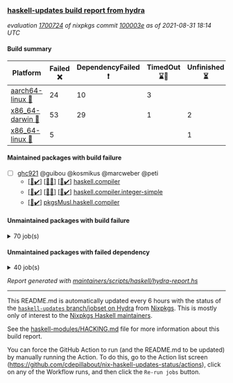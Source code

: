 ### [haskell-updates build report from hydra](https://hydra.nixos.org/jobset/nixpkgs/haskell-updates)
*evaluation [1700724](https://hydra.nixos.org/eval/1700724) of nixpkgs commit [100003e](https://github.com/NixOS/nixpkgs/commits/100003e8ce2431ec804178bd5c4db3772b8b0774) as of 2021-08-31 18:14 UTC*
#### Build summary

 | Platform | Failed :x: | DependencyFailed :heavy_exclamation_mark: | TimedOut :hourglass::no_entry_sign: | Unfinished :hourglass_flowing_sand: | Success :heavy_check_mark: | 
 | --- | --- | --- | --- | --- | --- | 
 | [aarch64-linux :iphone:](https://hydra.nixos.org/eval/1700724?filter=.aarch64-linux) | 24 | 10 | 3 |  | 6671 | 
 | [x86_64-darwin :apple:](https://hydra.nixos.org/eval/1700724?filter=.x86_64-darwin) | 53 | 29 | 1 | 2 | 6577 | 
 | [x86_64-linux :penguin:](https://hydra.nixos.org/eval/1700724?filter=.x86_64-linux) | 5 |  |  | 1 | 6745 | 
#### Maintained packages with build failure
- [ ] [ghc921](https://hydra.nixos.org/eval/1700724?filter=ghc921) @guibou @kosmikus @marcweber @peti
  - [[:iphone::heavy_check_mark:]](https://hydra.nixos.org/build/151724428) [[:apple::x:]](https://hydra.nixos.org/build/151730876) [[:penguin::heavy_check_mark:]](https://hydra.nixos.org/build/151733218) [haskell.compiler](https://hydra.nixos.org/eval/1700724?filter=haskell.compiler.ghc921)
  - [[:iphone::heavy_check_mark:]](https://hydra.nixos.org/build/151720298) [[:apple::x:]](https://hydra.nixos.org/build/151718276) [[:penguin::heavy_check_mark:]](https://hydra.nixos.org/build/151726707) [haskell.compiler.integer-simple](https://hydra.nixos.org/eval/1700724?filter=haskell.compiler.integer-simple.ghc921)
  -   [[:penguin::heavy_check_mark:]](https://hydra.nixos.org/build/151724016) [pkgsMusl.haskell.compiler](https://hydra.nixos.org/eval/1700724?filter=pkgsMusl.haskell.compiler.ghc921)
#### Unmaintained packages with build failure
<details><summary>70 job(s) </summary>

- [ ] [[:iphone::heavy_check_mark:]](https://hydra.nixos.org/build/151730405) [[:apple::x:]](https://hydra.nixos.org/build/151726388) [[:penguin::heavy_check_mark:]](https://hydra.nixos.org/build/151730374) [haskellPackages.FractalArt](https://hydra.nixos.org/eval/1700724?filter=haskellPackages.FractalArt) 
- [ ] [[:iphone::x:]](https://hydra.nixos.org/build/151723150) [[:apple::heavy_check_mark:]](https://hydra.nixos.org/build/151731482) [[:penguin::heavy_check_mark:]](https://hydra.nixos.org/build/151717379) [haskellPackages.HsASA](https://hydra.nixos.org/eval/1700724?filter=haskellPackages.HsASA) 
- [ ] [[:iphone::x:]](https://hydra.nixos.org/build/151728193) [[:apple::heavy_check_mark:]](https://hydra.nixos.org/build/151716991) [[:penguin::heavy_check_mark:]](https://hydra.nixos.org/build/151723415) [haskellPackages.OrderedBits](https://hydra.nixos.org/eval/1700724?filter=haskellPackages.OrderedBits) 
- [ ] [[:iphone::x:]](https://hydra.nixos.org/build/151726020) [[:apple::heavy_check_mark:]](https://hydra.nixos.org/build/151727791) [[:penguin::heavy_check_mark:]](https://hydra.nixos.org/build/151724209) [haskellPackages.accelerate-llvm](https://hydra.nixos.org/eval/1700724?filter=haskellPackages.accelerate-llvm) 
- [ ] [[:iphone::x:]](https://hydra.nixos.org/build/151735013) [[:apple::heavy_check_mark:]](https://hydra.nixos.org/build/151715457) [[:penguin::heavy_check_mark:]](https://hydra.nixos.org/build/151726466) [haskellPackages.cdar-mBound](https://hydra.nixos.org/eval/1700724?filter=haskellPackages.cdar-mBound) 
- [ ] [[:iphone::heavy_check_mark:]](https://hydra.nixos.org/build/151717421) [[:apple::x:]](https://hydra.nixos.org/build/151730444) [[:penguin::heavy_check_mark:]](https://hydra.nixos.org/build/151719104) [haskellPackages.chiphunk](https://hydra.nixos.org/eval/1700724?filter=haskellPackages.chiphunk) 
- [ ] [[:iphone::x:]](https://hydra.nixos.org/build/151726472) [[:apple::x:]](https://hydra.nixos.org/build/151716453) [[:penguin::x:]](https://hydra.nixos.org/build/151729836) [haskellPackages.dhall-csv](https://hydra.nixos.org/eval/1700724?filter=haskellPackages.dhall-csv) 
- [ ] [[:iphone::x:]](https://hydra.nixos.org/build/151727844) [[:apple::x:]](https://hydra.nixos.org/build/151721990) [[:penguin::x:]](https://hydra.nixos.org/build/151720582) [haskellPackages.dhall-toml](https://hydra.nixos.org/eval/1700724?filter=haskellPackages.dhall-toml) 
- [ ] [[:iphone::heavy_check_mark:]](https://hydra.nixos.org/build/151724586) [[:apple::x:]](https://hydra.nixos.org/build/151715416) [[:penguin::heavy_check_mark:]](https://hydra.nixos.org/build/151723716) [haskellPackages.discount](https://hydra.nixos.org/eval/1700724?filter=haskellPackages.discount) 
- [ ] [[:iphone::heavy_check_mark:]](https://hydra.nixos.org/build/151722308) [[:apple::x:]](https://hydra.nixos.org/build/151717848) [[:penguin::heavy_check_mark:]](https://hydra.nixos.org/build/151715159) [haskellPackages.diskhash](https://hydra.nixos.org/eval/1700724?filter=haskellPackages.diskhash) 
- [ ] [[:iphone::x:]](https://hydra.nixos.org/build/151719661) [[:apple::x:]](https://hydra.nixos.org/build/151735374) [[:penguin::heavy_check_mark:]](https://hydra.nixos.org/build/151725956) [haskellPackages.easytensor](https://hydra.nixos.org/eval/1700724?filter=haskellPackages.easytensor) 
- [ ] [[:iphone::heavy_check_mark:]](https://hydra.nixos.org/build/151733605) [[:apple::x:]](https://hydra.nixos.org/build/151720897) [[:penguin::heavy_check_mark:]](https://hydra.nixos.org/build/151727880) [haskellPackages.epub-tools](https://hydra.nixos.org/eval/1700724?filter=haskellPackages.epub-tools) 
- [ ] [[:iphone::heavy_check_mark:]](https://hydra.nixos.org/build/151721842) [[:apple::x:]](https://hydra.nixos.org/build/151727406) [[:penguin::heavy_check_mark:]](https://hydra.nixos.org/build/151729708) [haskellPackages.exinst](https://hydra.nixos.org/eval/1700724?filter=haskellPackages.exinst) 
- [ ] [[:iphone::heavy_check_mark:]](https://hydra.nixos.org/build/151730435) [[:apple::x:]](https://hydra.nixos.org/build/151723038) [[:penguin::heavy_check_mark:]](https://hydra.nixos.org/build/151729481) [haskellPackages.float128](https://hydra.nixos.org/eval/1700724?filter=haskellPackages.float128) 
- [ ] [[:iphone::x:]](https://hydra.nixos.org/build/151727007) [[:apple::heavy_check_mark:]](https://hydra.nixos.org/build/151722041) [[:penguin::heavy_check_mark:]](https://hydra.nixos.org/build/151715089) [haskellPackages.freetype2](https://hydra.nixos.org/eval/1700724?filter=haskellPackages.freetype2) 
- [ ] [[:iphone::heavy_check_mark:]](https://hydra.nixos.org/build/151720143) [[:apple::x:]](https://hydra.nixos.org/build/151727115) [[:penguin::heavy_check_mark:]](https://hydra.nixos.org/build/151716336) [haskellPackages.gi-gdkx11](https://hydra.nixos.org/eval/1700724?filter=haskellPackages.gi-gdkx11) 
- [ ] [[:iphone::x:]](https://hydra.nixos.org/build/151727306) [[:penguin::heavy_check_mark:]](https://hydra.nixos.org/build/151724718) [haskellPackages.gnome-keyring](https://hydra.nixos.org/eval/1700724?filter=haskellPackages.gnome-keyring) 
- [ ] [[:iphone::heavy_check_mark:]](https://hydra.nixos.org/build/151732318) [[:apple::x:]](https://hydra.nixos.org/build/151732609) [[:penguin::heavy_check_mark:]](https://hydra.nixos.org/build/151720317) [haskellPackages.gtk-traymanager](https://hydra.nixos.org/eval/1700724?filter=haskellPackages.gtk-traymanager) 
- [ ] [[:iphone::heavy_check_mark:]](https://hydra.nixos.org/build/151731730) [[:apple::x:]](https://hydra.nixos.org/build/151732645) [[:penguin::heavy_check_mark:]](https://hydra.nixos.org/build/151719690) [haskellPackages.hamid](https://hydra.nixos.org/eval/1700724?filter=haskellPackages.hamid) 
- [ ] [[:iphone::heavy_check_mark:]](https://hydra.nixos.org/build/151725530) [[:apple::x:]](https://hydra.nixos.org/build/151724884) [[:penguin::heavy_check_mark:]](https://hydra.nixos.org/build/151728947) [haskellPackages.hid](https://hydra.nixos.org/eval/1700724?filter=haskellPackages.hid) 
- [ ] [[:iphone::heavy_check_mark:]](https://hydra.nixos.org/build/151735177) [[:apple::x:]](https://hydra.nixos.org/build/151723539) [[:penguin::heavy_check_mark:]](https://hydra.nixos.org/build/151725406) [haskellPackages.highlight](https://hydra.nixos.org/eval/1700724?filter=haskellPackages.highlight) 
- [ ] [[:iphone::heavy_check_mark:]](https://hydra.nixos.org/build/151717196) [[:apple::x:]](https://hydra.nixos.org/build/151728926) [[:penguin::heavy_check_mark:]](https://hydra.nixos.org/build/151726515) [haskellPackages.hmatrix-morpheus](https://hydra.nixos.org/eval/1700724?filter=haskellPackages.hmatrix-morpheus) 
- [ ] [[:iphone::heavy_check_mark:]](https://hydra.nixos.org/build/151731650) [[:apple::x:]](https://hydra.nixos.org/build/151721565) [[:penguin::heavy_check_mark:]](https://hydra.nixos.org/build/151730119) [haskellPackages.hmidi](https://hydra.nixos.org/eval/1700724?filter=haskellPackages.hmidi) 
- [ ] [[:iphone::x:]](https://hydra.nixos.org/build/151726400) [[:apple::heavy_check_mark:]](https://hydra.nixos.org/build/151723815) [[:penguin::heavy_check_mark:]](https://hydra.nixos.org/build/151716460) [haskellPackages.hq](https://hydra.nixos.org/eval/1700724?filter=haskellPackages.hq) 
- [ ] [[:iphone::heavy_check_mark:]](https://hydra.nixos.org/build/151731453) [[:apple::x:]](https://hydra.nixos.org/build/151727624) [[:penguin::heavy_check_mark:]](https://hydra.nixos.org/build/151719669) [haskellPackages.hs](https://hydra.nixos.org/eval/1700724?filter=haskellPackages.hs) 
- [ ] [[:iphone::heavy_check_mark:]](https://hydra.nixos.org/build/151730025) [[:apple::x:]](https://hydra.nixos.org/build/151733963) [[:penguin::heavy_check_mark:]](https://hydra.nixos.org/build/151718516) [haskellPackages.hsshellscript](https://hydra.nixos.org/eval/1700724?filter=haskellPackages.hsshellscript) 
- [ ] [[:iphone::heavy_check_mark:]](https://hydra.nixos.org/build/151731588) [[:apple::x:]](https://hydra.nixos.org/build/151727903) [[:penguin::heavy_check_mark:]](https://hydra.nixos.org/build/151734139) [haskellPackages.hssourceinfo](https://hydra.nixos.org/eval/1700724?filter=haskellPackages.hssourceinfo) 
- [ ] [[:iphone::heavy_check_mark:]](https://hydra.nixos.org/build/151730332) [[:apple::x:]](https://hydra.nixos.org/build/151718342) [[:penguin::heavy_check_mark:]](https://hydra.nixos.org/build/151718449) [haskellPackages.huckleberry](https://hydra.nixos.org/eval/1700724?filter=haskellPackages.huckleberry) 
- [ ] [[:iphone::heavy_check_mark:]](https://hydra.nixos.org/build/151733067) [[:apple::x:]](https://hydra.nixos.org/build/151732250) [[:penguin::heavy_check_mark:]](https://hydra.nixos.org/build/151730755) [haskellPackages.ipcvar](https://hydra.nixos.org/eval/1700724?filter=haskellPackages.ipcvar) 
- [ ] [[:iphone::x:]](https://hydra.nixos.org/build/151716343) [[:apple::x:]](https://hydra.nixos.org/build/151726422) [[:penguin::x:]](https://hydra.nixos.org/build/151730947) [haskellPackages.isocline](https://hydra.nixos.org/eval/1700724?filter=haskellPackages.isocline) 
- [ ] [[:iphone::heavy_check_mark:]](https://hydra.nixos.org/build/151720909) [[:apple::x:]](https://hydra.nixos.org/build/151722888) [[:penguin::heavy_check_mark:]](https://hydra.nixos.org/build/151715932) [haskellPackages.keep-alive](https://hydra.nixos.org/eval/1700724?filter=haskellPackages.keep-alive) 
- [ ] [[:iphone::x:]](https://hydra.nixos.org/build/151734395) [[:apple::heavy_check_mark:]](https://hydra.nixos.org/build/151731771) [[:penguin::heavy_check_mark:]](https://hydra.nixos.org/build/151722294) [haskellPackages.libBF](https://hydra.nixos.org/eval/1700724?filter=haskellPackages.libBF) 
- [ ] [[:iphone::heavy_check_mark:]](https://hydra.nixos.org/build/151734210) [[:apple::x:]](https://hydra.nixos.org/build/151728880) [[:penguin::heavy_check_mark:]](https://hydra.nixos.org/build/151732368) [haskellPackages.loc](https://hydra.nixos.org/eval/1700724?filter=haskellPackages.loc) 
- [ ] [[:iphone::x:]](https://hydra.nixos.org/build/151721890) [[:apple::heavy_check_mark:]](https://hydra.nixos.org/build/151717720) [[:penguin::heavy_check_mark:]](https://hydra.nixos.org/build/151715215) [haskellPackages.long-double](https://hydra.nixos.org/eval/1700724?filter=haskellPackages.long-double) 
- [ ] [[:iphone::heavy_check_mark:]](https://hydra.nixos.org/build/151723280) [[:apple::x:]](https://hydra.nixos.org/build/151718286) [[:penguin::heavy_check_mark:]](https://hydra.nixos.org/build/151719043) [haskellPackages.mediawiki2latex](https://hydra.nixos.org/eval/1700724?filter=haskellPackages.mediawiki2latex) 
- [ ] [[:iphone::heavy_check_mark:]](https://hydra.nixos.org/build/151726251) [[:apple::x:]](https://hydra.nixos.org/build/151725972) [[:penguin::heavy_check_mark:]](https://hydra.nixos.org/build/151721757) [haskellPackages.mercury-api](https://hydra.nixos.org/eval/1700724?filter=haskellPackages.mercury-api) 
- [ ] [[:iphone::heavy_check_mark:]](https://hydra.nixos.org/build/151732196) [[:apple::x:]](https://hydra.nixos.org/build/151725784) [[:penguin::heavy_check_mark:]](https://hydra.nixos.org/build/151731126) [haskellPackages.nano-cryptr](https://hydra.nixos.org/eval/1700724?filter=haskellPackages.nano-cryptr) 
- [ ] [[:iphone::x:]](https://hydra.nixos.org/build/151718087) [[:apple::heavy_check_mark:]](https://hydra.nixos.org/build/151732565) [[:penguin::heavy_check_mark:]](https://hydra.nixos.org/build/151735265) [haskellPackages.nlopt-haskell](https://hydra.nixos.org/eval/1700724?filter=haskellPackages.nlopt-haskell) 
- [ ] [[:iphone::heavy_check_mark:]](https://hydra.nixos.org/build/151715639) [[:apple::x:]](https://hydra.nixos.org/build/151728274) [[:penguin::heavy_check_mark:]](https://hydra.nixos.org/build/151732428) [haskellPackages.nri-prelude](https://hydra.nixos.org/eval/1700724?filter=haskellPackages.nri-prelude) 
- [ ] [[:iphone::heavy_check_mark:]](https://hydra.nixos.org/build/151723956) [[:apple::x:]](https://hydra.nixos.org/build/151722811) [[:penguin::heavy_check_mark:]](https://hydra.nixos.org/build/151715923) [haskellPackages.opencv](https://hydra.nixos.org/eval/1700724?filter=haskellPackages.opencv) 
- [ ] [[:iphone::heavy_check_mark:]](https://hydra.nixos.org/build/151728850) [[:apple::x:]](https://hydra.nixos.org/build/151730603) [[:penguin::heavy_check_mark:]](https://hydra.nixos.org/build/151719504) [haskellPackages.persistent-pagination](https://hydra.nixos.org/eval/1700724?filter=haskellPackages.persistent-pagination) 
- [ ] [[:iphone::x:]](https://hydra.nixos.org/build/151717765) [[:apple::heavy_check_mark:]](https://hydra.nixos.org/build/151718317) [[:penguin::heavy_check_mark:]](https://hydra.nixos.org/build/151717284) [haskellPackages.picosat](https://hydra.nixos.org/eval/1700724?filter=haskellPackages.picosat) 
- [ ] [[:iphone::heavy_check_mark:]](https://hydra.nixos.org/build/151733900) [[:apple::x:]](https://hydra.nixos.org/build/151719243) [[:penguin::heavy_check_mark:]](https://hydra.nixos.org/build/151729826) [haskellPackages.ping-wrapper](https://hydra.nixos.org/eval/1700724?filter=haskellPackages.ping-wrapper) 
- [ ] [[:iphone::heavy_check_mark:]](https://hydra.nixos.org/build/151734884) [[:apple::x:]](https://hydra.nixos.org/build/151725279) [[:penguin::heavy_check_mark:]](https://hydra.nixos.org/build/151731441) [haskellPackages.pipes-zlib](https://hydra.nixos.org/eval/1700724?filter=haskellPackages.pipes-zlib) 
- [ ] [[:iphone::x:]](https://hydra.nixos.org/build/151729815) [[:apple::heavy_check_mark:]](https://hydra.nixos.org/build/151717501) [[:penguin::heavy_check_mark:]](https://hydra.nixos.org/build/151728105) [haskellPackages.poker](https://hydra.nixos.org/eval/1700724?filter=haskellPackages.poker) 
- [ ] [[:iphone::heavy_check_mark:]](https://hydra.nixos.org/build/151724624) [[:apple::x:]](https://hydra.nixos.org/build/151719130) [[:penguin::heavy_check_mark:]](https://hydra.nixos.org/build/151726672) [haskellPackages.posix-socket](https://hydra.nixos.org/eval/1700724?filter=haskellPackages.posix-socket) 
- [ ] [[:iphone::heavy_check_mark:]](https://hydra.nixos.org/build/151721148) [[:apple::x:]](https://hydra.nixos.org/build/151726103) [[:penguin::heavy_check_mark:]](https://hydra.nixos.org/build/151731334) [haskellPackages.posix-timer](https://hydra.nixos.org/eval/1700724?filter=haskellPackages.posix-timer) 
- [ ] [[:iphone::heavy_check_mark:]](https://hydra.nixos.org/build/151722804) [[:apple::x:]](https://hydra.nixos.org/build/151728692) [[:penguin::heavy_check_mark:]](https://hydra.nixos.org/build/151720773) [haskellPackages.pthread](https://hydra.nixos.org/eval/1700724?filter=haskellPackages.pthread) 
- [ ] [[:iphone::x:]](https://hydra.nixos.org/build/151722386) [[:apple::heavy_check_mark:]](https://hydra.nixos.org/build/151719956) [[:penguin::heavy_check_mark:]](https://hydra.nixos.org/build/151721437) [haskellPackages.ptr-poker](https://hydra.nixos.org/eval/1700724?filter=haskellPackages.ptr-poker) 
- [ ] [[:iphone::heavy_check_mark:]](https://hydra.nixos.org/build/151727467) [[:apple::x:]](https://hydra.nixos.org/build/151722993) [[:penguin::heavy_check_mark:]](https://hydra.nixos.org/build/151727689) [haskellPackages.sandwich-webdriver](https://hydra.nixos.org/eval/1700724?filter=haskellPackages.sandwich-webdriver) 
- [ ] [[:iphone::heavy_check_mark:]](https://hydra.nixos.org/build/151733838) [[:apple::x:]](https://hydra.nixos.org/build/151720401) [[:penguin::heavy_check_mark:]](https://hydra.nixos.org/build/151727935) [haskellPackages.sdp](https://hydra.nixos.org/eval/1700724?filter=haskellPackages.sdp) 
- [ ] [[:iphone::heavy_check_mark:]](https://hydra.nixos.org/build/151716733) [[:apple::x:]](https://hydra.nixos.org/build/151724083) [[:penguin::heavy_check_mark:]](https://hydra.nixos.org/build/151731829) [haskellPackages.select](https://hydra.nixos.org/eval/1700724?filter=haskellPackages.select) 
- [ ] [[:iphone::heavy_check_mark:]](https://hydra.nixos.org/build/151722023) [[:apple::x:]](https://hydra.nixos.org/build/151725640) [[:penguin::heavy_check_mark:]](https://hydra.nixos.org/build/151721209) [haskellPackages.shared-memory](https://hydra.nixos.org/eval/1700724?filter=haskellPackages.shared-memory) 
- [ ] [[:iphone::x:]](https://hydra.nixos.org/build/151724291) [[:apple::heavy_check_mark:]](https://hydra.nixos.org/build/151730287) [[:penguin::heavy_check_mark:]](https://hydra.nixos.org/build/151725543) [haskellPackages.stm-queue](https://hydra.nixos.org/eval/1700724?filter=haskellPackages.stm-queue) 
- [ ] [[:iphone::heavy_check_mark:]](https://hydra.nixos.org/build/151718182) [[:apple::x:]](https://hydra.nixos.org/build/151734484) [[:penguin::heavy_check_mark:]](https://hydra.nixos.org/build/151722691) [haskellPackages.sysinfo](https://hydra.nixos.org/eval/1700724?filter=haskellPackages.sysinfo) 
- [ ] [[:iphone::heavy_check_mark:]](https://hydra.nixos.org/build/151716440) [[:apple::x:]](https://hydra.nixos.org/build/151729361) [[:penguin::heavy_check_mark:]](https://hydra.nixos.org/build/151720358) [haskellPackages.tailfile-hinotify](https://hydra.nixos.org/eval/1700724?filter=haskellPackages.tailfile-hinotify) 
- [ ] [[:iphone::heavy_check_mark:]](https://hydra.nixos.org/build/151731716) [[:apple::x:]](https://hydra.nixos.org/build/151723828) [[:penguin::heavy_check_mark:]](https://hydra.nixos.org/build/151715655) [haskellPackages.thyme](https://hydra.nixos.org/eval/1700724?filter=haskellPackages.thyme) 
- [ ] [[:iphone::x:]](https://hydra.nixos.org/build/151717089) [[:apple::x:]](https://hydra.nixos.org/build/151724226) [[:penguin::x:]](https://hydra.nixos.org/build/151730243) [haskellPackages.ticket-management](https://hydra.nixos.org/eval/1700724?filter=haskellPackages.ticket-management) 
- [ ] [[:iphone::x:]](https://hydra.nixos.org/build/151722291) [[:apple::heavy_check_mark:]](https://hydra.nixos.org/build/151733325) [[:penguin::heavy_check_mark:]](https://hydra.nixos.org/build/151734833) [haskellPackages.type-natural](https://hydra.nixos.org/eval/1700724?filter=haskellPackages.type-natural) 
- [ ] [[:iphone::heavy_check_mark:]](https://hydra.nixos.org/build/151717823) [[:apple::x:]](https://hydra.nixos.org/build/151726924) [[:penguin::heavy_check_mark:]](https://hydra.nixos.org/build/151734381) [haskellPackages.tz](https://hydra.nixos.org/eval/1700724?filter=haskellPackages.tz) 
- [ ] [[:iphone::x:]](https://hydra.nixos.org/build/151726243) [[:apple::heavy_check_mark:]](https://hydra.nixos.org/build/151732370) [[:penguin::heavy_check_mark:]](https://hydra.nixos.org/build/151715865) [haskellPackages.unicode-properties](https://hydra.nixos.org/eval/1700724?filter=haskellPackages.unicode-properties) 
- [ ] [[:iphone::x:]](https://hydra.nixos.org/build/151730218) [[:apple::heavy_check_mark:]](https://hydra.nixos.org/build/151734842) [[:penguin::heavy_check_mark:]](https://hydra.nixos.org/build/151725675) [haskellPackages.wiringPi](https://hydra.nixos.org/eval/1700724?filter=haskellPackages.wiringPi) 
- [ ] [[:iphone::heavy_check_mark:]](https://hydra.nixos.org/build/151728215) [[:apple::x:]](https://hydra.nixos.org/build/151728055) [[:penguin::heavy_check_mark:]](https://hydra.nixos.org/build/151718500) [tests.haskell.writers](https://hydra.nixos.org/eval/1700724?filter=tests.haskell.writers) 
- [ ] [[:iphone::x:]](https://hydra.nixos.org/build/151728810) [[:apple::heavy_check_mark:]](https://hydra.nixos.org/build/151719590) [[:penguin::heavy_check_mark:]](https://hydra.nixos.org/build/151728592) [haskellPackages.x86-64bit](https://hydra.nixos.org/eval/1700724?filter=haskellPackages.x86-64bit) 
- [ ] [[:iphone::heavy_check_mark:]](https://hydra.nixos.org/build/151726806) [[:apple::x:]](https://hydra.nixos.org/build/151718927) [[:penguin::heavy_check_mark:]](https://hydra.nixos.org/build/151717638) [haskellPackages.xmonad-utils](https://hydra.nixos.org/eval/1700724?filter=haskellPackages.xmonad-utils) 
- [ ] [[:iphone::x:]](https://hydra.nixos.org/build/151723558) [[:apple::x:]](https://hydra.nixos.org/build/151721409) [[:penguin::x:]](https://hydra.nixos.org/build/151715425) [haskellPackages.yapb](https://hydra.nixos.org/eval/1700724?filter=haskellPackages.yapb) 
- [ ] [[:iphone::heavy_check_mark:]](https://hydra.nixos.org/build/151723111) [[:apple::x:]](https://hydra.nixos.org/build/151731162) [[:penguin::heavy_check_mark:]](https://hydra.nixos.org/build/151734781) [haskellPackages.yoga](https://hydra.nixos.org/eval/1700724?filter=haskellPackages.yoga) 
- [ ] [[:iphone::heavy_check_mark:]](https://hydra.nixos.org/build/151733472) [[:apple::x:]](https://hydra.nixos.org/build/151729546) [[:penguin::heavy_check_mark:]](https://hydra.nixos.org/build/151723141) [haskellPackages.zip](https://hydra.nixos.org/eval/1700724?filter=haskellPackages.zip) 
- [ ] [[:iphone::heavy_check_mark:]](https://hydra.nixos.org/build/151725271) [[:apple::x:]](https://hydra.nixos.org/build/151727468) [[:penguin::heavy_check_mark:]](https://hydra.nixos.org/build/151723906) [haskellPackages.zot](https://hydra.nixos.org/eval/1700724?filter=haskellPackages.zot) 
- [ ] [[:iphone::heavy_check_mark:]](https://hydra.nixos.org/build/151731820) [[:apple::x:]](https://hydra.nixos.org/build/151720934) [[:penguin::heavy_check_mark:]](https://hydra.nixos.org/build/151731961) [haskellPackages.zxcvbn-c](https://hydra.nixos.org/eval/1700724?filter=haskellPackages.zxcvbn-c) 
</details>

#### Unmaintained packages with failed dependency
<details><summary>40 job(s) </summary>

- [ ] [[:iphone::heavy_exclamation_mark:]](https://hydra.nixos.org/build/151722183) [[:apple::heavy_check_mark:]](https://hydra.nixos.org/build/151715520) [[:penguin::heavy_check_mark:]](https://hydra.nixos.org/build/151727694) [haskellPackages.PrimitiveArray](https://hydra.nixos.org/eval/1700724?filter=haskellPackages.PrimitiveArray) 
- [ ] [[:iphone::heavy_check_mark:]](https://hydra.nixos.org/build/151722192) [[:apple::heavy_exclamation_mark:]](https://hydra.nixos.org/build/151720000) [[:penguin::heavy_check_mark:]](https://hydra.nixos.org/build/151719255) [haskellPackages.antiope-es](https://hydra.nixos.org/eval/1700724?filter=haskellPackages.antiope-es) 
- [ ] [[:iphone::heavy_exclamation_mark:]](https://hydra.nixos.org/build/151716478) [[:apple::heavy_exclamation_mark:]](https://hydra.nixos.org/build/151719950) [[:penguin::heavy_check_mark:]](https://hydra.nixos.org/build/151728138) [haskellPackages.easytensor-vulkan](https://hydra.nixos.org/eval/1700724?filter=haskellPackages.easytensor-vulkan) 
- [ ] [[:iphone::heavy_check_mark:]](https://hydra.nixos.org/build/151719362) [[:apple::heavy_exclamation_mark:]](https://hydra.nixos.org/build/151733733) [[:penguin::heavy_check_mark:]](https://hydra.nixos.org/build/151720379) [haskellPackages.exinst-aeson](https://hydra.nixos.org/eval/1700724?filter=haskellPackages.exinst-aeson) 
- [ ] [[:iphone::heavy_check_mark:]](https://hydra.nixos.org/build/151734639) [[:apple::heavy_exclamation_mark:]](https://hydra.nixos.org/build/151733207) [[:penguin::heavy_check_mark:]](https://hydra.nixos.org/build/151734036) [haskellPackages.exinst-bytes](https://hydra.nixos.org/eval/1700724?filter=haskellPackages.exinst-bytes) 
- [ ] [[:iphone::heavy_check_mark:]](https://hydra.nixos.org/build/151715726) [[:apple::heavy_exclamation_mark:]](https://hydra.nixos.org/build/151720862) [[:penguin::heavy_check_mark:]](https://hydra.nixos.org/build/151718732) [haskellPackages.exinst-cereal](https://hydra.nixos.org/eval/1700724?filter=haskellPackages.exinst-cereal) 
- [ ] [[:iphone::heavy_check_mark:]](https://hydra.nixos.org/build/151725013) [[:apple::heavy_exclamation_mark:]](https://hydra.nixos.org/build/151724250) [[:penguin::heavy_check_mark:]](https://hydra.nixos.org/build/151717628) [haskellPackages.exinst-serialise](https://hydra.nixos.org/eval/1700724?filter=haskellPackages.exinst-serialise) 
- [ ] [[:iphone::heavy_check_mark:]](https://hydra.nixos.org/build/151718062) [[:apple::heavy_exclamation_mark:]](https://hydra.nixos.org/build/151718717) [[:penguin::heavy_check_mark:]](https://hydra.nixos.org/build/151722609) [haskellPackages.fastparser](https://hydra.nixos.org/eval/1700724?filter=haskellPackages.fastparser) 
- [ ] [[:iphone::heavy_exclamation_mark:]](https://hydra.nixos.org/build/151720913) [[:apple::heavy_check_mark:]](https://hydra.nixos.org/build/151731786) [[:penguin::heavy_check_mark:]](https://hydra.nixos.org/build/151721866) [haskellPackages.hmatrix-nlopt](https://hydra.nixos.org/eval/1700724?filter=haskellPackages.hmatrix-nlopt) 
- [ ] [[:iphone::heavy_exclamation_mark:]](https://hydra.nixos.org/build/151724999) [[:apple::heavy_check_mark:]](https://hydra.nixos.org/build/151728520) [[:penguin::heavy_check_mark:]](https://hydra.nixos.org/build/151729423) [haskellPackages.jsonifier](https://hydra.nixos.org/eval/1700724?filter=haskellPackages.jsonifier) 
- [ ] [[:iphone::heavy_check_mark:]](https://hydra.nixos.org/build/151720672) [[:apple::heavy_exclamation_mark:]](https://hydra.nixos.org/build/151729658) [[:penguin::heavy_check_mark:]](https://hydra.nixos.org/build/151716312) [haskellPackages.keenser](https://hydra.nixos.org/eval/1700724?filter=haskellPackages.keenser) 
- [ ] [[:iphone::heavy_check_mark:]](https://hydra.nixos.org/build/151715776) [[:apple::heavy_exclamation_mark:]](https://hydra.nixos.org/build/151719722) [[:penguin::heavy_check_mark:]](https://hydra.nixos.org/build/151716907) [haskellPackages.nri-env-parser](https://hydra.nixos.org/eval/1700724?filter=haskellPackages.nri-env-parser) 
- [ ] [[:iphone::heavy_check_mark:]](https://hydra.nixos.org/build/151734296) [[:apple::heavy_exclamation_mark:]](https://hydra.nixos.org/build/151726312) [[:penguin::heavy_check_mark:]](https://hydra.nixos.org/build/151715061) [haskellPackages.nri-http](https://hydra.nixos.org/eval/1700724?filter=haskellPackages.nri-http) 
- [ ] [[:iphone::heavy_check_mark:]](https://hydra.nixos.org/build/151731301) [[:apple::heavy_exclamation_mark:]](https://hydra.nixos.org/build/151720531) [[:penguin::heavy_check_mark:]](https://hydra.nixos.org/build/151735134) [haskellPackages.nri-observability](https://hydra.nixos.org/eval/1700724?filter=haskellPackages.nri-observability) 
- [ ] [[:iphone::heavy_check_mark:]](https://hydra.nixos.org/build/151722784) [[:apple::heavy_exclamation_mark:]](https://hydra.nixos.org/build/151726239) [[:penguin::heavy_check_mark:]](https://hydra.nixos.org/build/151732375) [haskellPackages.nri-redis](https://hydra.nixos.org/eval/1700724?filter=haskellPackages.nri-redis) 
- [ ] [[:iphone::heavy_check_mark:]](https://hydra.nixos.org/build/151718469) [[:apple::heavy_exclamation_mark:]](https://hydra.nixos.org/build/151723257) [[:penguin::heavy_check_mark:]](https://hydra.nixos.org/build/151717434) [haskellPackages.nri-test-encoding](https://hydra.nixos.org/eval/1700724?filter=haskellPackages.nri-test-encoding) 
- [ ] [[:iphone::heavy_check_mark:]](https://hydra.nixos.org/build/151719743) [[:apple::heavy_exclamation_mark:]](https://hydra.nixos.org/build/151721403) [[:penguin::heavy_check_mark:]](https://hydra.nixos.org/build/151719323) [haskellPackages.opencv-extra](https://hydra.nixos.org/eval/1700724?filter=haskellPackages.opencv-extra) 
- [ ] [[:iphone::heavy_exclamation_mark:]](https://hydra.nixos.org/build/151720950) [[:apple::heavy_check_mark:]](https://hydra.nixos.org/build/151729832) [[:penguin::heavy_check_mark:]](https://hydra.nixos.org/build/151719399) [haskellPackages.opentelemetry-extra](https://hydra.nixos.org/eval/1700724?filter=haskellPackages.opentelemetry-extra) 
- [ ] [[:iphone::heavy_exclamation_mark:]](https://hydra.nixos.org/build/151720248) [[:apple::heavy_check_mark:]](https://hydra.nixos.org/build/151732089) [[:penguin::heavy_check_mark:]](https://hydra.nixos.org/build/151725999) [haskellPackages.opentelemetry-lightstep](https://hydra.nixos.org/eval/1700724?filter=haskellPackages.opentelemetry-lightstep) 
- [ ] [[:iphone::heavy_check_mark:]](https://hydra.nixos.org/build/151723219) [[:apple::heavy_exclamation_mark:]](https://hydra.nixos.org/build/151726912) [[:penguin::heavy_check_mark:]](https://hydra.nixos.org/build/151715412) [haskellPackages.orgmode-parse](https://hydra.nixos.org/eval/1700724?filter=haskellPackages.orgmode-parse) 
- [ ] [[:iphone::heavy_check_mark:]](https://hydra.nixos.org/build/151733844) [[:apple::heavy_exclamation_mark:]](https://hydra.nixos.org/build/151731765) [[:penguin::heavy_check_mark:]](https://hydra.nixos.org/build/151726320) [haskellPackages.orgstat](https://hydra.nixos.org/eval/1700724?filter=haskellPackages.orgstat) 
- [ ] [[:iphone::heavy_check_mark:]](https://hydra.nixos.org/build/151731670) [[:apple::heavy_exclamation_mark:]](https://hydra.nixos.org/build/151733125) [[:penguin::heavy_check_mark:]](https://hydra.nixos.org/build/151722373) [haskellPackages.postgresql-replicant](https://hydra.nixos.org/eval/1700724?filter=haskellPackages.postgresql-replicant) 
- [ ] [[:iphone::heavy_exclamation_mark:]](https://hydra.nixos.org/build/151734558) [[:apple::heavy_check_mark:]](https://hydra.nixos.org/build/151724149) [[:penguin::heavy_check_mark:]](https://hydra.nixos.org/build/151716937) [haskellPackages.rounded](https://hydra.nixos.org/eval/1700724?filter=haskellPackages.rounded) 
- [ ] [[:iphone::heavy_check_mark:]](https://hydra.nixos.org/build/151722364) [[:apple::heavy_exclamation_mark:]](https://hydra.nixos.org/build/151716269) [[:penguin::heavy_check_mark:]](https://hydra.nixos.org/build/151730968) [haskellPackages.scan-metadata](https://hydra.nixos.org/eval/1700724?filter=haskellPackages.scan-metadata) 
- [ ] [[:iphone::heavy_check_mark:]](https://hydra.nixos.org/build/151727772) [[:apple::heavy_exclamation_mark:]](https://hydra.nixos.org/build/151721656) [[:penguin::heavy_check_mark:]](https://hydra.nixos.org/build/151728845) [haskellPackages.sdp-binary](https://hydra.nixos.org/eval/1700724?filter=haskellPackages.sdp-binary) 
- [ ] [[:iphone::heavy_check_mark:]](https://hydra.nixos.org/build/151728702) [[:apple::heavy_exclamation_mark:]](https://hydra.nixos.org/build/151730103) [[:penguin::heavy_check_mark:]](https://hydra.nixos.org/build/151723086) [haskellPackages.sdp-deepseq](https://hydra.nixos.org/eval/1700724?filter=haskellPackages.sdp-deepseq) 
- [ ] [[:iphone::heavy_check_mark:]](https://hydra.nixos.org/build/151735154) [[:apple::heavy_exclamation_mark:]](https://hydra.nixos.org/build/151716421) [[:penguin::heavy_check_mark:]](https://hydra.nixos.org/build/151716900) [haskellPackages.sdp-hashable](https://hydra.nixos.org/eval/1700724?filter=haskellPackages.sdp-hashable) 
- [ ] [[:iphone::heavy_check_mark:]](https://hydra.nixos.org/build/151733600) [[:apple::heavy_exclamation_mark:]](https://hydra.nixos.org/build/151722095) [[:penguin::heavy_check_mark:]](https://hydra.nixos.org/build/151728973) [haskellPackages.sdp-io](https://hydra.nixos.org/eval/1700724?filter=haskellPackages.sdp-io) 
- [ ] [[:iphone::heavy_check_mark:]](https://hydra.nixos.org/build/151717062) [[:apple::heavy_exclamation_mark:]](https://hydra.nixos.org/build/151731094) [[:penguin::heavy_check_mark:]](https://hydra.nixos.org/build/151728805) [haskellPackages.sdp-quickcheck](https://hydra.nixos.org/eval/1700724?filter=haskellPackages.sdp-quickcheck) 
- [ ] [[:iphone::heavy_check_mark:]](https://hydra.nixos.org/build/151716594) [[:apple::heavy_exclamation_mark:]](https://hydra.nixos.org/build/151718110) [[:penguin::heavy_check_mark:]](https://hydra.nixos.org/build/151717393) [haskellPackages.sdp4bytestring](https://hydra.nixos.org/eval/1700724?filter=haskellPackages.sdp4bytestring) 
- [ ] [[:iphone::heavy_check_mark:]](https://hydra.nixos.org/build/151718125) [[:apple::heavy_exclamation_mark:]](https://hydra.nixos.org/build/151717549) [[:penguin::heavy_check_mark:]](https://hydra.nixos.org/build/151729031) [haskellPackages.sdp4text](https://hydra.nixos.org/eval/1700724?filter=haskellPackages.sdp4text) 
- [ ] [[:iphone::heavy_check_mark:]](https://hydra.nixos.org/build/151718655) [[:apple::heavy_exclamation_mark:]](https://hydra.nixos.org/build/151718721) [[:penguin::heavy_check_mark:]](https://hydra.nixos.org/build/151734424) [haskellPackages.sdp4unordered](https://hydra.nixos.org/eval/1700724?filter=haskellPackages.sdp4unordered) 
- [ ] [[:iphone::heavy_check_mark:]](https://hydra.nixos.org/build/151734766) [[:apple::heavy_exclamation_mark:]](https://hydra.nixos.org/build/151716235) [[:penguin::heavy_check_mark:]](https://hydra.nixos.org/build/151727681) [haskellPackages.sdp4vector](https://hydra.nixos.org/eval/1700724?filter=haskellPackages.sdp4vector) 
- [ ] [[:iphone::heavy_exclamation_mark:]](https://hydra.nixos.org/build/151725187) [[:apple::heavy_check_mark:]](https://hydra.nixos.org/build/151716387) [[:penguin::heavy_check_mark:]](https://hydra.nixos.org/build/151727795) [haskellPackages.sized](https://hydra.nixos.org/eval/1700724?filter=haskellPackages.sized) 
- [ ] [[:iphone::heavy_exclamation_mark:]](https://hydra.nixos.org/build/151724163) [[:apple::heavy_check_mark:]](https://hydra.nixos.org/build/151719049) [[:penguin::heavy_check_mark:]](https://hydra.nixos.org/build/151732738) [haskellPackages.stm-actor](https://hydra.nixos.org/eval/1700724?filter=haskellPackages.stm-actor) 
- [ ] [taskell](https://hydra.nixos.org/eval/1700724?filter=taskell) 
  - [[:iphone::heavy_check_mark:]](https://hydra.nixos.org/build/151715652) [[:apple::heavy_exclamation_mark:]](https://hydra.nixos.org/build/151716159) [[:penguin::heavy_check_mark:]](https://hydra.nixos.org/build/151726242) [toplevel](https://hydra.nixos.org/eval/1700724?filter=taskell)
  - [[:iphone::heavy_check_mark:]](https://hydra.nixos.org/build/151724666) [[:apple::heavy_exclamation_mark:]](https://hydra.nixos.org/build/151715230) [[:penguin::heavy_check_mark:]](https://hydra.nixos.org/build/151731082) [haskellPackages](https://hydra.nixos.org/eval/1700724?filter=haskellPackages.taskell)
- [ ] [[:iphone::heavy_exclamation_mark:]](https://hydra.nixos.org/build/151730687) [[:apple::heavy_check_mark:]](https://hydra.nixos.org/build/151734719) [[:penguin::heavy_check_mark:]](https://hydra.nixos.org/build/151734090) [haskellPackages.unicode-names](https://hydra.nixos.org/eval/1700724?filter=haskellPackages.unicode-names) 
- [ ] [[:iphone::heavy_check_mark:]](https://hydra.nixos.org/build/151725525) [[:apple::heavy_exclamation_mark:]](https://hydra.nixos.org/build/151728544) [[:penguin::heavy_check_mark:]](https://hydra.nixos.org/build/151728445) [haskellPackages.xbattbar](https://hydra.nixos.org/eval/1700724?filter=haskellPackages.xbattbar) 
</details>

*Report generated with [maintainers/scripts/haskell/hydra-report.hs](https://github.com/NixOS/nixpkgs/blob/haskell-updates/maintainers/scripts/haskell/hydra-report.sh)*


----------------------------------------------------------------------

This README.md is automatically updated every 6 hours with the status of the
[`haskell-updates` branch/jobset on Hydra](https://hydra.nixos.org/jobset/nixpkgs/haskell-updates)
from [Nixpkgs](https://github.com/NixOS/nixpkgs).  This is mostly only of
interest to the [Nixpkgs Haskell maintainers](https://github.com/orgs/NixOS/teams/haskell).

See the
[haskell-modules/HACKING.md](https://github.com/NixOS/nixpkgs/blob/haskell-updates/pkgs/development/haskell-modules/HACKING.md)
file for more information about this build report.

You can force the GitHub Action to run (and the README.md to be updated) by
manually running the Action.  To do this, go to the Action list screen
(https://github.com/cdepillabout/nix-haskell-updates-status/actions),
click on any of the Workflow runs, and then click the `Re-run jobs` button.
